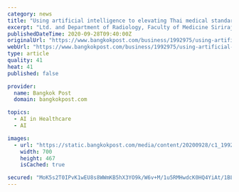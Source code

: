```yaml
---
category: news
title: "Using artificial intelligence to elevating Thai medical standards in relation to lesion diagnosis"
excerpt: "Ltd. and Department of Radiology, Faculty of Medicine Siriraj Hospital, Mahidol University, to collaborate in medical AI technology for diagnostic radiography."
publishedDateTime: 2020-09-28T09:40:00Z
originalUrl: "https://www.bangkokpost.com/business/1992975/using-artificial-intelligence-to-elevating-thai-medical-standards-in-relation-to-lesion-diagnosis"
webUrl: "https://www.bangkokpost.com/business/1992975/using-artificial-intelligence-to-elevating-thai-medical-standards-in-relation-to-lesion-diagnosis"
type: article
quality: 41
heat: 41
published: false

provider:
  name: Bangkok Post
  domain: bangkokpost.com

topics:
  - AI in Healthcare
  - AI

images:
  - url: "https://static.bangkokpost.com/media/content/20200928/c1_1992975_700.jpg"
    width: 700
    height: 467
    isCached: true

secured: "MoK5s2T0IPvK1wEU8s8WWmKB5hX3YO9k/W6v+M/1u5RMHwdcK0HQ4YiAt/1BL9SIHWzZdoDi9A8cIzQMKSzue+4q1c8lMbEb87Xiu+Yuq41JB5X7XZmBGrLPrGNtmeugC9sKKBAX4oJLftwuj2OyFw66oOPuXSmjciz9w5rC4x2aqhuHPTbCNcHp4pgMr6Cw/disqeU9ETgQncAgPV2T6xniYYX5r+Xa2Nv3RClSeuroYxLBS/NhyN3oJl0X308VbEXt8PDiI4nsiBAwlyZ7lPuzh0SUdKi1kfGufXekiW1NZPHq/ZnpGeXsg5YDpJRU8UA66M5Aag2/Ad7Mde44Gf0ip56V3GAFka/oQaomauM=;14YF/LLqKVVR9S8yyXR5hg=="
---
```


